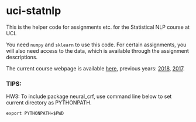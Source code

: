 # uci-statnlp

This is the helper code for assignments etc. for the Statistical NLP course at UCI.

You need `numpy` and `sklearn` to use this code.
For certain assignments, you will also need access to the data, which is available through the assignment descriptions.

The current course webpage is available [here](https://canvas.eee.uci.edu/courses/14385/), previous years: [2018](http://sameersingh.org/courses/statnlp/wi18/), [2017](http://sameersingh.org/courses/statnlp/wi17/).

### TIPS:
HW3: To include package neural_crf, use command line below to set current directory as PYTHONPATH.
```
export PYTHONPATH=$PWD
```